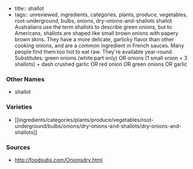 - title:: shallot
- tags:: unreviewed, ingredients, categories, plants, produce, vegetables, root-underground, bulbs, onions, dry-onions-and-shallots
shallot Australians use the term shallots to describe green onions, but to Americans, shallots are shaped like small brown onions with papery brown skins. They have a more delicate, garlicky flavor than other cooking onions, and are a common ingredient in French sauces. Many people find them too hot to eat raw. They're available year-round. Substitutes: green onions (white part only) OR onions (1 small onion = 3 shallots) + dash crushed garlic OR red onion OR green onions OR garlic

### Other Names

* shallot

### Varieties

* [[ingredients/categories/plants/produce/vegetables/root-underground/bulbs/onions/dry-onions-and-shallots/dry-onions-and-shallots]]

### Sources
* http://foodsubs.com/Onionsdry.html
